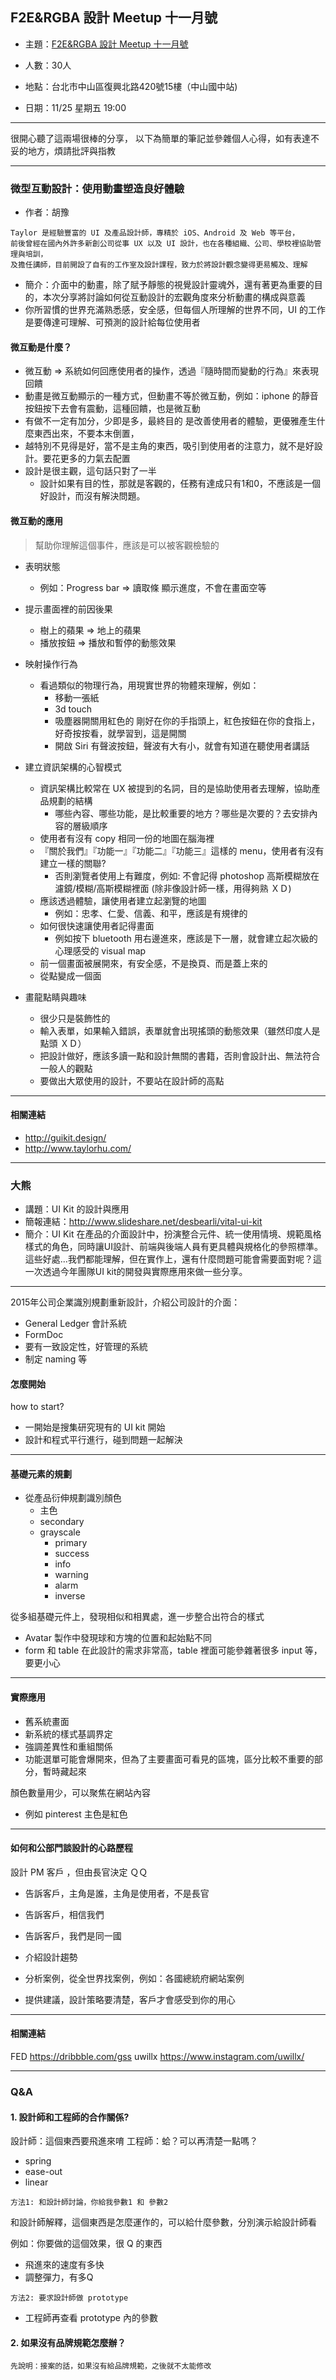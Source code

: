 ## F2E&RGBA 設計 Meetup 十一月號

* 主題：[F2E&RGBA 設計 Meetup 十一月號](http://f2e.kktix.cc/events/f2e6-56d17c-0f9e5b-3997b7-a9203f-47477d)

* 人數：30人

* 地點：台北市中山區復興北路420號15樓（中山國中站)

* 日期：11/25 星期五 19:00 

***

很開心聽了這兩場很棒的分享，
以下為簡單的筆記並參雜個人心得，如有表達不妥的地方，煩請批評與指教

***

### 微型互動設計：使用動畫塑造良好體驗

* 作者：胡豫

```
Taylor 是經驗豐富的 UI 及產品設計師，專精於 iOS、Android 及 Web 等平台，
前後曾經在國內外許多新創公司從事 UX 以及 UI 設計，也在各種組織、公司、學校裡協助管理與培訓，
及擔任講師，目前開設了自有的工作室及設計課程，致力於將設計觀念變得更易觸及、理解
```

* 簡介：介面中的動畫，除了賦予靜態的視覺設計靈魂外，還有著更為重要的目的，本次分享將討論如何從互動設計的宏觀角度來分析動畫的構成與意義
* 你所習慣的世界充滿熟悉感，安全感，但每個人所理解的世界不同，UI 的工作是要傳達可理解、可預測的設計給每位使用者

#### 微互動是什麼？

* 微互動 => 系統如何回應使用者的操作，透過『隨時間而變動的行為』來表現回饋
* 動畫是微互動顯示的一種方式，但動畫不等於微互動，例如：iphone 的靜音按鈕按下去會有震動，這種回饋，也是微互動
* 有做不一定有加分，少即是多，最終目的 是改善使用者的體驗，更優雅產生什麼東西出來，不要本末倒置，
* 越特別不見得是好，當不是主角的東西，吸引到使用者的注意力，就不是好設計。要花更多的力氣去配置
* 設計是很主觀，這句話只對了一半
  * 設計如果有目的性，那就是客觀的，任務有達成只有1和0，不應該是一個好設計，而沒有解決問題。

#### 微互動的應用

>幫助你理解這個事件，應該是可以被客觀檢驗的

* 表明狀態
  * 例如：Progress bar => 讀取條 顯示進度，不會在畫面空等
  
* 提示畫面裡的前因後果
  * 樹上的蘋果 => 地上的蘋果
  * 播放按鈕 => 播放和暫停的動態效果
  
* 映射操作行為
  * 看過類似的物理行為，用現實世界的物體來理解，例如：
    * 移動一張紙
    * 3d touch
    * 吸塵器開關用紅色的 剛好在你的手指頭上，紅色按鈕在你的食指上，好奇按按看，就學習到，這是開關
    * 開啟 Siri 有聲波按鈕，聲波有大有小，就會有知道在聽使用者講話
    
* 建立資訊架構的心智模式
  * 資訊架構比較常在 UX 被提到的名詞，目的是協助使用者去理解，協助產品規劃的結構
    * 哪些內容、哪些功能，是比較重要的地方？哪些是次要的？去安排內容的層級順序
  * 使用者有沒有 copy 相同一份的地圖在腦海裡
  * 『關於我們』『功能一』『功能二』『功能三』這樣的 menu，使用者有沒有建立一樣的關聯? 
    * 否則瀏覽者使用上有難度，例如: 不會記得 photoshop 高斯模糊放在濾鏡/模糊/高斯模糊裡面 (除非像設計師一樣，用得夠熟 ＸＤ)
  * 應該透過體驗，讓使用者建立起瀏覽的地圖
    * 例如：忠孝、仁愛、信義、和平，應該是有規律的
  * 如何很快速讓使用者記得畫面
    * 例如按下 bluetooth 用右邊進來，應該是下一層，就會建立起次級的心理感受的 visual map
  * 前一個畫面被展開來，有安全感，不是換頁、而是蓋上來的
  * 從點變成一個面
  
* 畫龍點睛與趣味
  * 很少只是裝飾性的
  * 輸入表單，如果輸入錯誤，表單就會出現搖頭的動態效果（雖然印度人是點頭 ＸＤ）
  * 把設計做好，應該多讀一點和設計無關的書籍，否則會設計出、無法符合一般人的觀點
  * 要做出大眾使用的設計，不要站在設計師的高點

***

#### 相關連結

* http://guikit.design/
* http://www.taylorhu.com/

***

### 大熊

* 講題：UI Kit 的設計與應用
* 簡報連結：http://www.slideshare.net/desbearli/vital-ui-kit
* 簡介：UI Kit 在產品的介面設計中，扮演整合元件、統一使用情境、規範風格樣式的角色，同時讓UI設計、前端與後端人員有更具體與規格化的參照標準。這些好處...我們都能理解，但在實作上，還有什麼問題可能會需要面對呢？這一次透過今年團隊UI kit的開發與實際應用來做一些分享。

***

2015年公司企業識別規劃重新設計，介紹公司設計的介面：

* General Ledger 會計系統
* FormDoc
* 要有一致設定性，好管理的系統
* 制定 naming 等

#### 怎麼開始

how to start?

* 一開始是搜集研究現有的 UI kit 開始
* 設計和程式平行進行，碰到問題一起解決

***

#### 基礎元素的規劃

* 從產品衍伸規劃識別顏色
  * 主色
  * secondary
  * grayscale
    * primary
    * success
    * info
    * warning
    * alarm
    * inverse

從多組基礎元件上，發現相似和相異處，進一步整合出符合的樣式

* Avatar 製作中發現球和方塊的位置和起始點不同
* form 和 table 在此設計的需求非常高，table 裡面可能參雜著很多 input 等，要更小心

***

#### 實際應用

* 舊系統畫面
* 新系統的樣式基調界定
* 強調差異性和重組關係
* 功能選單可能會爆開來，但為了主要畫面可看見的區塊，區分比較不重要的部分，暫時藏起來

顏色數量用少，可以聚焦在網站內容
* 例如 pinterest 主色是紅色

***

#### 如何和公部門談設計的心路歷程

設計 PM 客戶 ，但由長官決定 ＱＱ

* 告訴客戶，主角是誰，主角是使用者，不是長官
* 告訴客戶，相信我們
* 告訴客戶，我們是同一國

* 介紹設計趨勢
* 分析案例，從全世界找案例，例如：各國總統府網站案例
* 提供建議，設計策略要清楚，客戶才會感受到你的用心

***

#### 相關連結

FED
https://dribbble.com/gss
uwillx
https://www.instagram.com/uwillx/


***

### Q&A 

#### 1. 設計師和工程師的合作關係?

設計師：這個東西要飛進來唷
工程師：蛤？可以再清楚一點嗎？

* spring
* ease-out
* linear

`方法1: 和設計師討論，你給我參數1 和 參數2`

和設計師解釋，這個東西是怎麼運作的，可以給什麼參數，分別演示給設計師看

例如：你要做的這個效果，很 Q 的東西

* 飛進來的速度有多快 
* 調整彈力，有多Q

`方法2: 要求設計師做 prototype`

* 工程師再查看 prototype 內的參數

#### 2. 如果沒有品牌規範怎麼辦？

`先說明：接案的話，如果沒有給品牌規範，之後就不太能修改`
